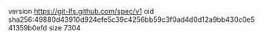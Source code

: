 version https://git-lfs.github.com/spec/v1
oid sha256:49880d43910d924efe5c39c4256bb59c3f0ad4d0d12a9bb430c0e541359b0efd
size 7304
